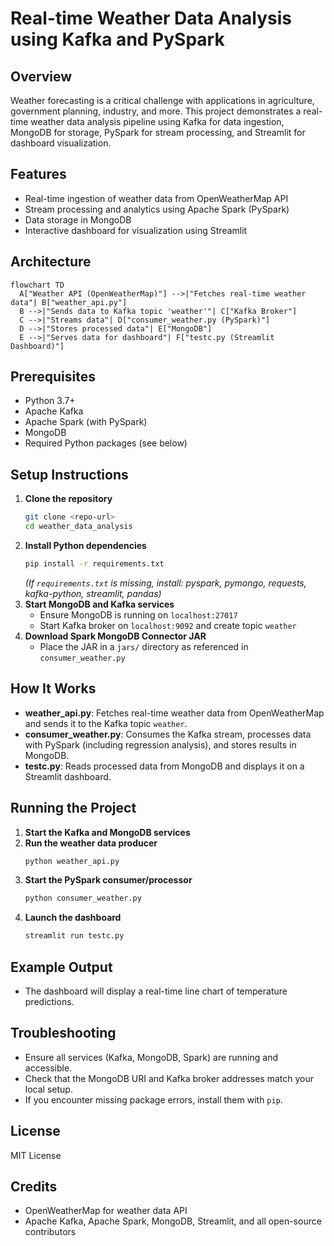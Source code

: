 # Real-time Weather Data Analysis using Kafka and PySpark

## Overview
Weather forecasting is a critical challenge with applications in agriculture, government planning, industry, and more. This project demonstrates a real-time weather data analysis pipeline using Kafka for data ingestion, MongoDB for storage, PySpark for stream processing, and Streamlit for dashboard visualization.

## Features
- Real-time ingestion of weather data from OpenWeatherMap API
- Stream processing and analytics using Apache Spark (PySpark)
- Data storage in MongoDB
- Interactive dashboard for visualization using Streamlit

## Architecture
```mermaid
flowchart TD
  A["Weather API (OpenWeatherMap)"] -->|"Fetches real-time weather data"| B["weather_api.py"]
  B -->|"Sends data to Kafka topic 'weather'"| C["Kafka Broker"]
  C -->|"Streams data"| D["consumer_weather.py (PySpark)"]
  D -->|"Stores processed data"| E["MongoDB"]
  E -->|"Serves data for dashboard"| F["testc.py (Streamlit Dashboard)"]
```

## Prerequisites
- Python 3.7+
- Apache Kafka
- Apache Spark (with PySpark)
- MongoDB
- Required Python packages (see below)

## Setup Instructions
1. **Clone the repository**
   ```bash
   git clone <repo-url>
   cd weather_data_analysis
   ```
2. **Install Python dependencies**
   ```bash
   pip install -r requirements.txt
   ```
   *(If `requirements.txt` is missing, install: pyspark, pymongo, requests, kafka-python, streamlit, pandas)*
3. **Start MongoDB and Kafka services**
   - Ensure MongoDB is running on `localhost:27017`
   - Start Kafka broker on `localhost:9092` and create topic `weather`
4. **Download Spark MongoDB Connector JAR**
   - Place the JAR in a `jars/` directory as referenced in `consumer_weather.py`

## How It Works
- **weather_api.py**: Fetches real-time weather data from OpenWeatherMap and sends it to the Kafka topic `weather`.
- **consumer_weather.py**: Consumes the Kafka stream, processes data with PySpark (including regression analysis), and stores results in MongoDB.
- **testc.py**: Reads processed data from MongoDB and displays it on a Streamlit dashboard.

## Running the Project
1. **Start the Kafka and MongoDB services**
2. **Run the weather data producer**
   ```bash
   python weather_api.py
   ```
3. **Start the PySpark consumer/processor**
   ```bash
   python consumer_weather.py
   ```
4. **Launch the dashboard**
   ```bash
   streamlit run testc.py
   ```

## Example Output
- The dashboard will display a real-time line chart of temperature predictions.

## Troubleshooting
- Ensure all services (Kafka, MongoDB, Spark) are running and accessible.
- Check that the MongoDB URI and Kafka broker addresses match your local setup.
- If you encounter missing package errors, install them with `pip`.

## License
MIT License

## Credits
- OpenWeatherMap for weather data API
- Apache Kafka, Apache Spark, MongoDB, Streamlit, and all open-source contributors
